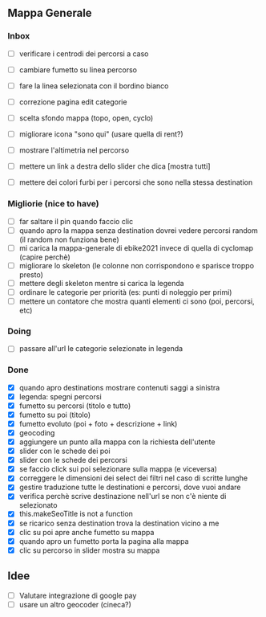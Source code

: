 ## Mappa Generale

### Inbox

- [ ] verificare i centrodi dei percorsi a caso
- [ ] cambiare fumetto su linea percorso
- [ ] fare la linea selezionata con il bordino bianco
- [ ] correzione pagina edit categorie
- [ ] scelta sfondo mappa (topo, open, cyclo)
- [ ] migliorare icona "sono qui" (usare quella di rent?)
- [ ] mostrare l'altimetria nel percorso
- [ ] mettere un link a destra dello slider che dica [mostra tutti]

- [ ] mettere dei colori furbi per i percorsi che sono nella stessa destination


### Migliorie  (nice to have)
- [ ] far saltare il pin quando faccio clic
- [ ] quando apro la mappa senza destination dovrei vedere percorsi random (il random non funziona bene)
- [ ] mi carica la mappa-generale di ebike2021 invece di quella di cyclomap (capire perchè)
- [ ] migliorare lo skeleton (le colonne non corrispondono e sparisce troppo presto)
- [ ] mettere degli skeleton mentre si carica la legenda
- [ ] ordinare le categorie per priorità (es: punti di noleggio per primi)
- [ ] mettere un contatore che mostra quanti elementi ci sono (poi, percorsi, etc)

### Doing
- [ ] passare all'url le categorie selezionate in legenda




### Done
- [x] quando apro destinations mostrare contenuti saggi a sinistra
- [x] legenda: spegni percorsi
- [x] fumetto su percorsi (titolo e tutto)
- [x] fumetto su poi (titolo)
- [x] fumetto evoluto (poi + foto + descrizione + link)
- [x] geocoding
- [x] aggiungere un punto alla mappa con la richiesta dell'utente
- [x] slider con le schede dei poi
- [x] slider con le schede dei percorsi
- [x] se faccio click sui poi selezionare sulla mappa (e viceversa)
- [x] correggere le dimensioni dei select dei filtri nel caso di scritte lunghe
- [x] gestire traduzione tutte le destinationi e percorsi, dove vuoi andare
- [x] verifica perchè scrive destinazione nell'url se non c'è niente di selezionato
- [x] this.makeSeoTitle is not a function
- [x] se ricarico senza destination trova la destination vicino a me
- [x] clic su poi apre anche fumetto su mappa
- [x] quando apro un fumetto porta la pagina alla mappa
- [x] clic su percorso in slider mostra su mappa

## Idee
- [ ] Valutare integrazione di google pay
- [ ] usare un altro geocoder (cineca?)
